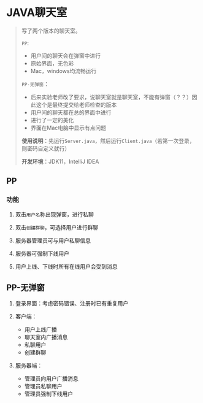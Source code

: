 # JAVA聊天室

> 写了两个版本的聊天室。
>
> `PP`:
>
> - 用户间的聊天会在弹窗中进行
> - 原始界面，无色彩
> - Mac，windows均流畅运行
>
> `PP-无弹窗`：
>
> - 后来实验老师改了要求，说聊天室就是聊天室，不能有弹窗（？？）因此这个是最终提交给老师检查的版本
> - 用户间的聊天都在总的界面中进行
> - 进行了一定的美化
> - 界面在Mac电脑中显示有点问题
>
> **使用说明**：先运行`Server.java`，然后运行`Client.java`（若第一次登录，则密码自定义就行）
>
> **开发环境**：JDK11，IntelliJ IDEA

## PP

### 功能

1. 双击`用户名`称出现弹窗，进行私聊

2. 双击`创建群聊`，可选择用户进行群聊


3. 服务器管理员可与用户私聊信息

4. 服务器可强制下线用户

5. 用户上线、下线时所有在线用户会受到消息

   

## PP-无弹窗

1. 登录界面：考虑密码错误、注册时已有重复用户
2. 客户端：
   - 用户上线广播
   - 聊天室内广播消息
   - 私聊用户
   - 创建群聊

3. 服务器端：
   - 管理员向用户广播消息
   - 管理员私聊用户
   - 管理员强制下线用户